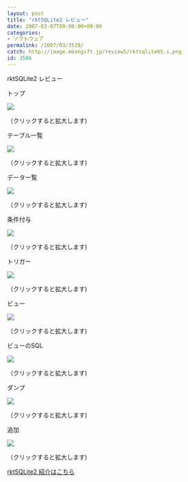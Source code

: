 ```yaml
---
layout: post
title: "rktSQLite2 レビュー"
date: 2007-03-07T09:00:00+09:00
categories:
- ソフトウェア
permalink: /2007/03/3528/
catch: http://image.moongift.jp/review5/rktsqlite05.s.png
id: 3506
---
```

rktSQLite2 レビュー  
<!--more-->

トップ

  

[![](http://image.moongift.jp/review5/rktsqlite01.s.png)](http://image.moongift.jp/review5/rktsqlite01.png)  
  
（クリックすると拡大します)

  

テーブル一覧

  

[![](http://image.moongift.jp/review5/rktsqlite02.s.png)](http://image.moongift.jp/review5/rktsqlite02.png)  
  
（クリックすると拡大します)

  

データ一覧

  

[![](http://image.moongift.jp/review5/rktsqlite03.s.png)](http://image.moongift.jp/review5/rktsqlite03.png)  
  
（クリックすると拡大します)

  

条件付与

  

[![](http://image.moongift.jp/review5/rktsqlite04.s.png)](http://image.moongift.jp/review5/rktsqlite04.png)  
  
（クリックすると拡大します)

  

トリガー

  

[![](http://image.moongift.jp/review5/rktsqlite05.s.png)](http://image.moongift.jp/review5/rktsqlite05.png)  
  
（クリックすると拡大します)

  

ビュー

  

[![](http://image.moongift.jp/review5/rktsqlite06.s.png)](http://image.moongift.jp/review5/rktsqlite06.png)  
  
（クリックすると拡大します)

  

ビューのSQL

  

[![](http://image.moongift.jp/review5/rktsqlite07.s.png)](http://image.moongift.jp/review5/rktsqlite07.png)  
  
（クリックすると拡大します)

  

ダンプ

  

[![](http://image.moongift.jp/review5/rktsqlite08.s.png)](http://image.moongift.jp/review5/rktsqlite08.png)  
  
（クリックすると拡大します)

  

追加

  

[![](http://image.moongift.jp/review5/rktsqlite09.s.png)](http://image.moongift.jp/review5/rktsqlite09.png)  
  
（クリックすると拡大します)

  

[rktSQLite2 紹介はこちら](http://oss.moongift.jp/intro/i-3518.html)

